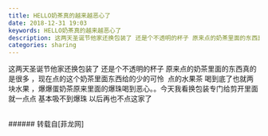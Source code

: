 ```yaml
---
title: HELLO奶茶真的越来越恶心了
date: 2018-12-31 19:03
keywords: HELLO奶茶真的越来越恶心了
description: 这两天圣诞节他家还换包装了 还是个不透明的杯子 原来点的奶茶里面的东西真的是很多 ，现在点的这个奶茶里面东西给的少的可怜  点的水果茶 喝到底了也就两块水果 ，爆爆蛋奶茶原来里面的爆珠喝到恶心。。今天我看换包装专门给剪开里面就一点点 基本吸不到爆珠 以后再也不点这家了
categories: sharing
---
```

<td class="t_f" id="postmessage_2597358">

这两天圣诞节他家还换包装了 还是个不透明的杯子 原来点的奶茶里面的东西真的是很多 ，现在点的这个奶茶里面东西给的少的可怜  点的水果茶 喝到底了也就两块水果 ，爆爆蛋奶茶原来里面的爆珠喝到恶心。。今天我看换包装专门给剪开里面就一点点 基本吸不到爆珠 以后再也不点这家了<br/>
<br/>
</td>
###### 转载自[菲龙网]